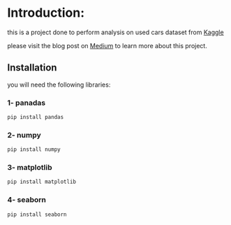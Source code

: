 # Introduction: 
this is a project done to perform analysis on used cars dataset from [Kaggle](https://www.kaggle.com/ammaraahmad/used-cars-dataset)

please visit the blog post on [Medium](https://medium.com/@aalzahrani8991/characteristics-of-used-cars-and-its-effects-on-price-492b78f64945) 
to learn more about this project.

## Installation

you will need the following libraries:

### 1- panadas
```bash
pip install pandas
```
### 2- numpy
```bash
pip install numpy
```
### 3- matplotlib
```bash
pip install matplotlib 
```
### 4- seaborn
```bash
pip install seaborn
```